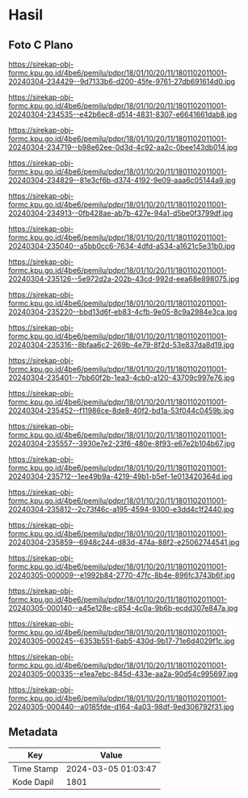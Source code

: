 # Hasil

## Foto C Plano

https://sirekap-obj-formc.kpu.go.id/4be6/pemilu/pdpr/18/01/10/20/11/1801102011001-20240304-234429--9d7133b6-d200-45fe-9761-27db691614d0.jpg

https://sirekap-obj-formc.kpu.go.id/4be6/pemilu/pdpr/18/01/10/20/11/1801102011001-20240304-234535--e42b6ec8-d514-4831-8307-e6641661dab8.jpg

https://sirekap-obj-formc.kpu.go.id/4be6/pemilu/pdpr/18/01/10/20/11/1801102011001-20240304-234719--b98e62ee-0d3d-4c92-aa2c-0bee143db014.jpg

https://sirekap-obj-formc.kpu.go.id/4be6/pemilu/pdpr/18/01/10/20/11/1801102011001-20240304-234829--81e3cf6b-d374-4192-9e09-aaa6c05144a9.jpg

https://sirekap-obj-formc.kpu.go.id/4be6/pemilu/pdpr/18/01/10/20/11/1801102011001-20240304-234913--0fb428ae-ab7b-427e-94a1-d5be0f3799df.jpg

https://sirekap-obj-formc.kpu.go.id/4be6/pemilu/pdpr/18/01/10/20/11/1801102011001-20240304-235040--a5bb0cc6-7634-4dfd-a534-a1621c5e31b0.jpg

https://sirekap-obj-formc.kpu.go.id/4be6/pemilu/pdpr/18/01/10/20/11/1801102011001-20240304-235126--5e972d2a-202b-43cd-992d-eea68e898075.jpg

https://sirekap-obj-formc.kpu.go.id/4be6/pemilu/pdpr/18/01/10/20/11/1801102011001-20240304-235220--bbd13d6f-eb83-4cfb-9e05-8c9a2984e3ca.jpg

https://sirekap-obj-formc.kpu.go.id/4be6/pemilu/pdpr/18/01/10/20/11/1801102011001-20240304-235316--8bfaa6c2-269b-4e79-8f2d-53e837da8d19.jpg

https://sirekap-obj-formc.kpu.go.id/4be6/pemilu/pdpr/18/01/10/20/11/1801102011001-20240304-235401--7bb60f2b-1ea3-4cb0-a120-43709c997e76.jpg

https://sirekap-obj-formc.kpu.go.id/4be6/pemilu/pdpr/18/01/10/20/11/1801102011001-20240304-235452--f11986ce-8de8-40f2-bd1a-53f044c0459b.jpg

https://sirekap-obj-formc.kpu.go.id/4be6/pemilu/pdpr/18/01/10/20/11/1801102011001-20240304-235557--3930e7e2-23f6-480e-8f93-e67e2b104b67.jpg

https://sirekap-obj-formc.kpu.go.id/4be6/pemilu/pdpr/18/01/10/20/11/1801102011001-20240304-235712--1ee49b9a-4219-49b1-b5ef-1e013420364d.jpg

https://sirekap-obj-formc.kpu.go.id/4be6/pemilu/pdpr/18/01/10/20/11/1801102011001-20240304-235812--2c73f46c-a195-4594-9300-e3dd4c1f2440.jpg

https://sirekap-obj-formc.kpu.go.id/4be6/pemilu/pdpr/18/01/10/20/11/1801102011001-20240304-235859--6948c244-d83d-474a-88f2-e25062744541.jpg

https://sirekap-obj-formc.kpu.go.id/4be6/pemilu/pdpr/18/01/10/20/11/1801102011001-20240305-000009--e1992b84-2770-47fc-8b4e-896fc3743b6f.jpg

https://sirekap-obj-formc.kpu.go.id/4be6/pemilu/pdpr/18/01/10/20/11/1801102011001-20240305-000140--a45e128e-c854-4c0a-9b6b-ecdd307e847a.jpg

https://sirekap-obj-formc.kpu.go.id/4be6/pemilu/pdpr/18/01/10/20/11/1801102011001-20240305-000245--6353b551-6ab5-430d-9b17-71e6d4029f1c.jpg

https://sirekap-obj-formc.kpu.go.id/4be6/pemilu/pdpr/18/01/10/20/11/1801102011001-20240305-000335--e1ea7ebc-845d-433e-aa2a-90d54c995697.jpg

https://sirekap-obj-formc.kpu.go.id/4be6/pemilu/pdpr/18/01/10/20/11/1801102011001-20240305-000440--a0185fde-d164-4a03-98df-9ed306792f31.jpg


## Metadata

| Key        | Value               |
| ---------- | ------------------- |
| Time Stamp | 2024-03-05 01:03:47 |
| Kode Dapil | 1801                |



